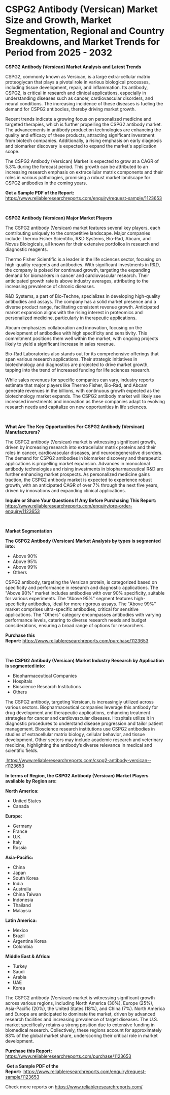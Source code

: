 <p><h1>CSPG2 Antibody (Versican) Market Size and Growth, Market Segmentation, Regional and Country Breakdowns, and Market Trends for Period from 2025 -  2032</h1></p><p><strong>CSPG2 Antibody (Versican) Market Analysis and Latest Trends</strong></p>
<p><p>CSPG2, commonly known as Versican, is a large extra-cellular matrix proteoglycan that plays a pivotal role in various biological processes, including tissue development, repair, and inflammation. Its antibody, CSPG2, is critical in research and clinical applications, especially in understanding diseases such as cancer, cardiovascular disorders, and neural conditions. The increasing incidence of these diseases is fueling the demand for CSPG2 antibodies, thereby driving market growth.</p><p>Recent trends indicate a growing focus on personalized medicine and targeted therapies, which is further propelling the CSPG2 antibody market. The advancements in antibody production technologies are enhancing the quality and efficacy of these products, attracting significant investment from biotech companies. Additionally, a rising emphasis on early diagnosis and biomarker discovery is expected to expand the market's application scope.</p><p>The CSPG2 Antibody (Versican) Market is expected to grow at a CAGR of 5.3% during the forecast period. This growth can be attributed to an increasing research emphasis on extracellular matrix components and their roles in various pathologies, promising a robust market landscape for CSPG2 antibodies in the coming years.</p></p>
<p><strong>Get a Sample PDF of the Report:&nbsp;</strong> <a href="https://www.reliableresearchreports.com/enquiry/request-sample/1123653?utm_campaign=2722&utm_medium=2&utm_source=Github&utm_content=ia&utm_term=03032025&utm_id=cspg2-antibody-versican">https://www.reliableresearchreports.com/enquiry/request-sample/1123653</a></p>
<p>&nbsp;</p>
<p><strong>CSPG2 Antibody (Versican) Major Market Players</strong></p>
<p><p>The CSPG2 antibody (Versican) market features several key players, each contributing uniquely to the competitive landscape. Major companies include Thermo Fisher Scientific, R&D Systems, Bio-Rad, Abcam, and Novus Biologicals, all known for their extensive portfolios in research and diagnostic reagents.</p><p>Thermo Fisher Scientific is a leader in the life sciences sector, focusing on high-quality reagents and antibodies. With significant investments in R&D, the company is poised for continued growth, targeting the expanding demand for biomarkers in cancer and cardiovascular research. Their anticipated growth rate is above industry averages, attributing to the increasing prevalence of chronic diseases.</p><p>R&D Systems, a part of Bio-Techne, specializes in developing high-quality antibodies and assays. The company has a solid market presence and a diverse product range, facilitating consistent revenue growth. Anticipated market expansion aligns with the rising interest in proteomics and personalized medicine, particularly in therapeutic applications.</p><p>Abcam emphasizes collaboration and innovation, focusing on the development of antibodies with high specificity and sensitivity. This commitment positions them well within the market, with ongoing projects likely to yield a significant increase in sales revenue.</p><p>Bio-Rad Laboratories also stands out for its comprehensive offerings that span various research applications. Their strategic initiatives in biotechnology and diagnostics are projected to drive market growth, tapping into the trend of increased funding for life sciences research.</p><p>While sales revenues for specific companies can vary, industry reports estimate that major players like Thermo Fisher, Bio-Rad, and Abcam generate revenues in the billions, with continuous growth expected as the biotechnology market expands. The CSPG2 antibody market will likely see increased investments and innovation as these companies adapt to evolving research needs and capitalize on new opportunities in life sciences.</p></p>
<p>&nbsp;</p>
<p><strong>What Are The Key Opportunities For CSPG2 Antibody (Versican) Manufacturers?</strong></p>
<p><p>The CSPG2 antibody (Versican) market is witnessing significant growth, driven by increasing research into extracellular matrix proteins and their roles in cancer, cardiovascular diseases, and neurodegenerative disorders. The demand for CSPG2 antibodies in biomarker discovery and therapeutic applications is propelling market expansion. Advances in monoclonal antibody technologies and rising investments in biopharmaceutical R&D are further enhancing market prospects. As personalized medicine gains traction, the CSPG2 antibody market is expected to experience robust growth, with an anticipated CAGR of over 7% through the next five years, driven by innovations and expanding clinical applications.</p></p>
<p><strong>Inquire or Share Your Questions If Any Before Purchasing This Report:</strong> <a href="https://www.reliableresearchreports.com/enquiry/pre-order-enquiry/1123653?utm_campaign=2722&utm_medium=2&utm_source=Github&utm_content=ia&utm_term=03032025&utm_id=cspg2-antibody-versican">https://www.reliableresearchreports.com/enquiry/pre-order-enquiry/1123653</a></p>
<p>&nbsp;</p>
<p><strong>Market Segmentation</strong></p>
<p><strong>The CSPG2 Antibody (Versican) Market Analysis by types is segmented into:</strong></p>
<p><ul><li>Above 90%</li><li>Above 95%</li><li>Above 99%</li><li>Others</li></ul></p>
<p><p>CSPG2 antibody, targeting the Versican protein, is categorized based on specificity and performance in research and diagnostic applications. The "Above 90%" market includes antibodies with over 90% specificity, suitable for various experiments. The "Above 95%" segment features high-specificity antibodies, ideal for more rigorous assays. The "Above 99%" market comprises ultra-specific antibodies, critical for sensitive applications. The "Others" category encompasses antibodies with varying performance levels, catering to diverse research needs and budget considerations, ensuring a broad range of options for researchers.</p></p>
<p><strong>Purchase this Report:&nbsp;</strong><a href="https://www.reliableresearchreports.com/purchase/1123653?utm_campaign=2722&utm_medium=2&utm_source=Github&utm_content=ia&utm_term=03032025&utm_id=cspg2-antibody-versican">https://www.reliableresearchreports.com/purchase/1123653</a></p>
<p>&nbsp;</p>
<p><strong>The CSPG2 Antibody (Versican) Market Industry Research by Application is segmented into:</strong></p>
<p><ul><li>Biopharmaceutical Companies</li><li>Hospitals</li><li>Bioscience Research Institutions</li><li>Others</li></ul></p>
<p><p>The CSPG2 antibody, targeting Versican, is increasingly utilized across various sectors. Biopharmaceutical companies leverage this antibody for drug development and therapeutic applications, enhancing treatment strategies for cancer and cardiovascular diseases. Hospitals utilize it in diagnostic procedures to understand disease progression and tailor patient management. Bioscience research institutions use CSPG2 antibodies in studies of extracellular matrix biology, cellular behavior, and tissue development. Other sectors may include academic research and veterinary medicine, highlighting the antibody’s diverse relevance in medical and scientific fields.</p></p>
<p><a href="https://www.reliableresearchreports.com/cspg2-antibody-versican--r1123653?utm_campaign=2722&utm_medium=2&utm_source=Github&utm_content=ia&utm_term=03032025&utm_id=cspg2-antibody-versican">&nbsp;https://www.reliableresearchreports.com/cspg2-antibody-versican--r1123653</a></p>
<p><strong>In terms of Region, the CSPG2 Antibody (Versican) Market Players available by Region are:</strong></p>
<p>
    <p> <strong> North America: </strong>
        <ul>
            <li>United States</li>
            <li>Canada</li>
        </ul>
        </p> 
    <p> <strong> Europe: </strong>
        <ul>
            <li>Germany</li>
            <li>France</li>
            <li>U.K.</li>
            <li>Italy</li>
            <li>Russia</li>
        </ul>
        </p> 
    <p> <strong> Asia-Pacific: </strong>
        <ul>
            <li>China</li>
            <li>Japan</li>
            <li>South Korea</li>
            <li>India</li>
            <li>Australia</li>
            <li>China Taiwan</li>
            <li>Indonesia</li>
            <li>Thailand</li>
            <li>Malaysia</li>
        </ul>
        </p> 
    <p> <strong> Latin America: </strong>
        <ul>
            <li>Mexico</li>
            <li>Brazil</li>
            <li>Argentina Korea</li>
            <li>Colombia</li>
        </ul>
        </p> 
    <p> <strong> Middle East & Africa: </strong>
        <ul>
            <li>Turkey</li>
            <li>Saudi</li>
            <li>Arabia</li>
            <li>UAE</li>
            <li>Korea</li>
        </ul>
    </p>
    </p>
<p><p>The CSPG2 antibody (Versican) market is witnessing significant growth across various regions, including North America (30%), Europe (25%), Asia-Pacific (20%), the United States (18%), and China (7%). North America and Europe are anticipated to dominate the market, driven by advanced research facilities and increasing prevalence of target diseases. The U.S. market specifically retains a strong position due to extensive funding in biomedical research. Collectively, these regions account for approximately 83% of the global market share, underscoring their critical role in market development.</p></p>
<p><strong>Purchase this Report: </strong><a href="https://www.reliableresearchreports.com/purchase/1123653?utm_campaign=2722&utm_medium=2&utm_source=Github&utm_content=ia&utm_term=03032025&utm_id=cspg2-antibody-versican">https://www.reliableresearchreports.com/purchase/1123653</a></p>
<p>&nbsp;<strong>Get a Sample PDF of the Report:&nbsp;&nbsp;</strong><a href="https://www.reliableresearchreports.com/enquiry/request-sample/1123653?utm_campaign=2722&utm_medium=2&utm_source=Github&utm_content=ia&utm_term=03032025&utm_id=cspg2-antibody-versican">https://www.reliableresearchreports.com/enquiry/request-sample/1123653</a></p>
<p><strong></strong></p>
<p>Check more reports on <a href="https://www.reliableresearchreports.com/?utm_campaign=2722&utm_medium=2&utm_source=Github&utm_content=ia&utm_term=03032025&utm_id=cspg2-antibody-versican">https://www.reliableresearchreports.com/</a></p>
